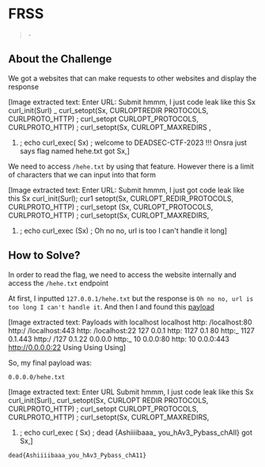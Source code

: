 # FRSS
> `-`

## About the Challenge
We got a websites that can make requests to other websites and display the response


[Image extracted text: Enter URL:
Submit
hmmm,
I just
code leak like this
Sx
curl_init(Surl) _
curl_setopt(Sx,
CURLOPTREDIR
PROTOCOLS,
CURLPROTO_HTTP) ;
curl_setopt
CURLOPT_PROTOCOLS,
CURLPROTO_HTTP) ;
curl_setopt(Sx,
CURLOPT_MAXREDIRS ,
1) ;
echo
curl_exec( Sx) ;
welcome to DEADSEC-CTF-2023 !!! Onsra just says flag named hehe.txt
got
Sx,]


We need to access `/hehe.txt` by using that feature. However there is a limit of characters that we can input into that form


[Image extracted text: Enter URL:
Submit
hmmm,
I just got
code leak
like this
Sx
curl_init(Surl);
cur1
setopt(Sx,
CURLOPT_REDIR_PROTOCOLS,
CURLPROTO_HTTP) ;
curl_setopt (Sx,
CURLOPT_PROTOCOLS,
CURLPROTO_HTTP) ;
curl_setopt(Sx,
CURLOPT_MAXREDIRS,
1) ;
echo
curl_exec (Sx) ;
Oh no no, url is too
I can't handle it
long]


## How to Solve?
In order to read the flag, we need to access the website internally and access the `/hehe.txt` endpoint

At first, I inputted `127.0.0.1/hehe.txt` but the response is `Oh no no, url is too long I can't handle it`. And then I and found this [payload](https://github.com/swisskyrepo/PayloadsAllTheThings/blob/master/Server%20Side%20Request%20Forgery/README.md)


[Image extracted text: Payloads with localhost
localhost
http:
/localhost:80
http:/ /localhost:443
http:
/localhost:22
127
0.0.1
http:
1127
0.1
80
http:_
1127
0.1.443
http:/ /127
0.1.22
0.0.0.0
http:_
10
0.0.0:80
http:
10
0.0.0:443
http://0.0.0.0:22
Using
Using
Using]


So, my final payload was:
```
0.0.0.0/hehe.txt
```


[Image extracted text: Enter URL
Submit
hmmm,
I just
code
leak like this
Sx
curl_init(Surl)_
curl_setopt(Sx,
CURLOPT
REDIR
PROTOCOLS,
CURLPROTO_HTTP) ;
curl_setopt
CURLOPT_PROTOCOLS,
CURLPROTO_HTTP) ;
curl_setopt(Sx,
CURLOPT_MAXREDIRS,
1) ;
echo curl_exec ( Sx) ;
dead {Ashiiiibaaa_
you_hAv3_Pybass_chAlI}
got
Sx,]


```
dead{Ashiiiibaaa_you_hAv3_Pybass_chA11}
```